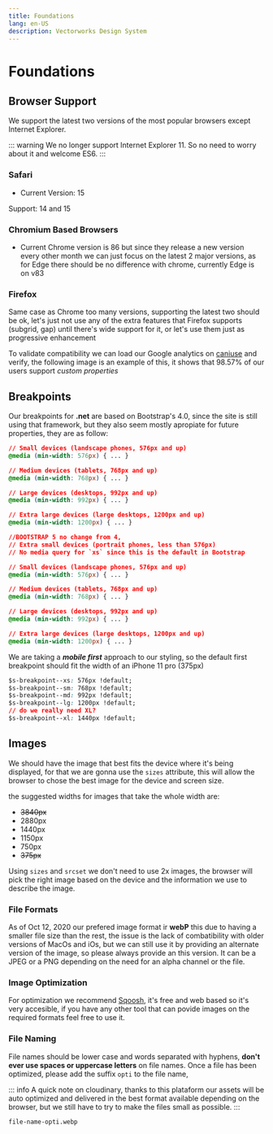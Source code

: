 ```yaml
---
title: Foundations
lang: en-US
description: Vectorworks Design System
---
```

# Foundations 

## Browser Support
We support the latest two versions of the most popular browsers except Internet Explorer.

::: warning
We no longer support Internet Explorer 11. So no need to worry about it and welcome ES6.
:::

### Safari

- Current Version: 15

Support: 14 and 15

### Chromium Based Browsers

- Current Chrome version is 86 but since they release a new version every other month we can just focus on the latest 2 major versions, as for Edge there should be no difference with chrome, currently Edge is on v83

### Firefox

 Same case as Chrome too many versions, supporting the latest two should be ok, let's just not use any of the extra features that Firefox supports  (subgrid, gap) until there's wide support for it, or let's use them just as progressive enhancement 

To validate compatibility we can load our Google analytics on [caniuse](https://caniuse.com/)  and verify, the following image is an example of this, it shows that 98.57% of our users support *custom properties* 

## Breakpoints

Our breakpoints for **.net** are based on Bootstrap's 4.0, since the site is still using that framework, but they also seem mostly apropiate for future properties, they are as follow: 

```css
// Small devices (landscape phones, 576px and up)
@media (min-width: 576px) { ... }

// Medium devices (tablets, 768px and up)
@media (min-width: 768px) { ... }

// Large devices (desktops, 992px and up)
@media (min-width: 992px) { ... }

// Extra large devices (large desktops, 1200px and up)
@media (min-width: 1200px) { ... }

```

```css
//BOOTSTRAP 5 no change from 4, 
// Extra small devices (portrait phones, less than 576px)
// No media query for `xs` since this is the default in Bootstrap

// Small devices (landscape phones, 576px and up)
@media (min-width: 576px) { ... }

// Medium devices (tablets, 768px and up)
@media (min-width: 768px) { ... }

// Large devices (desktops, 992px and up)
@media (min-width: 992px) { ... }

// Extra large devices (large desktops, 1200px and up)
@media (min-width: 1200px) { ... }
```

We are taking a ***mobile first*** approach to our styling, so the default first breakpoint should fit the width of an iPhone 11  pro (375px)

```css
$s-breakpoint--xs: 576px !default;
$s-breakpoint--sm: 768px !default;
$s-breakpoint--md: 992px !default;
$s-breakpoint--lg: 1200px !default;
// do we really need XL?
$s-breakpoint--xl: 1440px !default;
```


## Images

We should have the image that best fits the device where it's being displayed, for that we are gonna use the  `sizes`  attribute, this will allow the browser to chose the best image for the device and screen size.

the suggested widths for images that take the whole width are:

- ~~3840px~~
- 2880px
- 1440px
- 1150px
- 750px
- ~~375px~~

<!-- ![Image Sizes syntax](https://res.cloudinary.com/vectorworks/image/upload/v1604066078/design-system/C517RYNWgAEqwy5.jpg) -->


Using `sizes` and `srcset` we don't need to use 2x images, the browser will pick the right image based on the device and the information we use to describe the image.



### File Formats

As of Oct 12, 2020 our prefered image format ir **webP** this due to having a smaller file size than the rest, the issue is the lack of combatibility with older versions of MacOs and iOs, but we can still use it by providing an alternate version of the image, so please always provide an this version. It can be a JPEG or a PNG depending on the need for an alpha channel or the file.

### Image Optimization

For optimization we recommend [Sqoosh](https://squoosh.app/), it's free and web based so it's very accesible, if you have any other tool that can povide images on the required formats feel free to use it.

### File Naming

File names should be lower case and  words separated with hyphens, **don't ever use spaces or uppercase letters** on file names.  Once a file has been optimized, please add the suffix `opti` to the file name, 

::: info
A quick note on cloudinary, thanks to this plataform our assets will be auto optimized and delivered in the best format available depending on the browser, but we still have to try to make the files small as possible.
:::

```bash
file-name-opti.webp
```